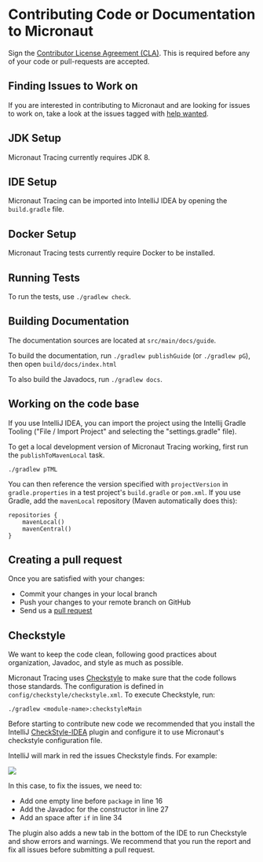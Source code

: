 # Contributing Code or Documentation to Micronaut

Sign the [Contributor License Agreement (CLA)](https://cla-assistant.io/micronaut-projects/micronaut-tracing). This is required before any of your code or pull-requests are accepted.

## Finding Issues to Work on

If you are interested in contributing to Micronaut and are looking for issues to work on, take a look at the issues tagged with [help wanted](https://github.com/micronaut-projects/micronaut-tracing/issues?q=is%3Aopen+is%3Aissue+label%3A%22status%3A+help+wanted%22).

## JDK Setup

Micronaut Tracing currently requires JDK 8.

## IDE Setup

Micronaut Tracing can be imported into IntelliJ IDEA by opening the `build.gradle` file.

## Docker Setup

Micronaut Tracing tests currently require Docker to be installed.

## Running Tests

To run the tests, use `./gradlew check`.

## Building Documentation

The documentation sources are located at `src/main/docs/guide`.

To build the documentation, run `./gradlew publishGuide` (or `./gradlew pG`), then open `build/docs/index.html`

To also build the Javadocs, run `./gradlew docs`.

## Working on the code base

If you use IntelliJ IDEA, you can import the project using the Intellij Gradle Tooling ("File / Import Project" and selecting the "settings.gradle" file).

To get a local development version of Micronaut Tracing working, first run the `publishToMavenLocal` task.

```
./gradlew pTML
```

You can then reference the version specified with `projectVersion` in `gradle.properties` in a test project's `build.gradle` or `pom.xml`. If you use Gradle, add the `mavenLocal` repository (Maven automatically does this):

```
repositories {
    mavenLocal()
    mavenCentral()
}
```

## Creating a pull request

Once you are satisfied with your changes:

- Commit your changes in your local branch
- Push your changes to your remote branch on GitHub
- Send us a [pull request](https://help.github.com/articles/creating-a-pull-request)

## Checkstyle

We want to keep the code clean, following good practices about organization, Javadoc, and style as much as possible.

Micronaut Tracing uses [Checkstyle](https://checkstyle.sourceforge.io/) to make sure that the code follows those standards. The configuration is defined in `config/checkstyle/checkstyle.xml`. To execute Checkstyle, run:

```
./gradlew <module-name>:checkstyleMain
```

Before starting to contribute new code we recommended that you install the IntelliJ [CheckStyle-IDEA](https://plugins.jetbrains.com/plugin/1065-checkstyle-idea) plugin and configure it to use Micronaut's checkstyle configuration file.

IntelliJ will mark in red the issues Checkstyle finds. For example:

![](https://github.com/micronaut-projects/micronaut-core/raw/master/src/main/docs/resources/img/checkstyle-issue.png)

In this case, to fix the issues, we need to:

- Add one empty line before `package` in line 16
- Add the Javadoc for the constructor in line 27
- Add an space after `if` in line 34

The plugin also adds a new tab in the bottom of the IDE to run Checkstyle and show errors and warnings. We recommend that you run the report and fix all issues before submitting a pull request.
